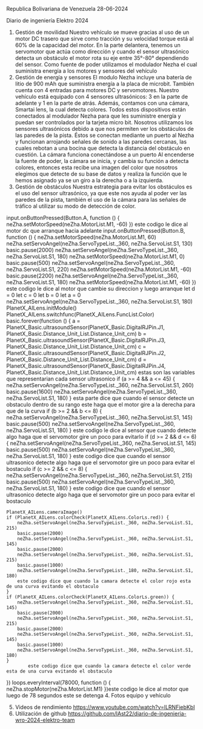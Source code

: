Republica Bolivariana de Venezuela
28-06-2024







Diario de ingeniería Elektro 2024



















1. Gestión de movilidad
Nuestro vehículo se mueve gracias al uso de un motor DC trasero que sirve como tracción y su velocidad torque está al 60% de la capacidad del motor. En la parte delantera, tenemos un servomotor que actúa como dirección y cuando el sensor ultrasónico detecta un obstáculo el motor rota su eje entre 35°-80° dependiendo del sensor. Como fuente de poder utilizamos el modulador Nezha el cual suministra energía a los motores y sensores del vehículo
2. Gestión de energía y sensores
El modulo Nezha incluye una batería de litio de 900 mAh que suministra energía a la placa de microbit. También cuenta con 4 entradas para motores DC y servomotores. Nuestro vehículo está equipado con 4 sensores ultrasónicos: 3 en la parte de adelante y 1 en la parte de atrás. Además, contamos con una cámara, Smartai lens, la cual detecta colores. Todos estos dispositivos están conectados al modulador Nezha para que les suministre energía y puedan ser controlados por la tarjeta micro bit. Nosotros utilizamos los sensores ultrasónicos debido a que nos permiten ver los obstáculos de las paredes de la pista. Éstos se conectan mediante un puerto al Nezha y funcionan arrojando señales de sonido a las paredes cercanas, las cuales rebotan a una bocina que detecta la distancia del obstáculo en cuestión. La cámara funciona conectándose a un puerto Al encenderse la fuente de poder, la cámara se inicia, y cambia su función a detecta colores, entonces esta recibe una imagen del color que nosotros elegimos que detecte de su base de datos y realiza la función que le hemos asignado ya se un giro a la derecha o a la izquierda.
3. Gestión de obstáculos
Nuestra estrategia para evitar los obstáculos es el uso del sensor ultrasónico, ya que este nos ayuda al poder ver las paredes de la pista, también el uso de la cámara para las señales de tráfico al utilizar su modo de detección de color.
 
input.onButtonPressed(Button.A, function () {
    neZha.setMotorSpeed(neZha.MotorList.M1, -60)
})
este codigo le dice al motor dc que arranque hacia adelante
input.onButtonPressed(Button.B, function () {
    neZha.setMotorSpeed(neZha.MotorList.M1, 60)
    neZha.setServoAngel(neZha.ServoTypeList._360, neZha.ServoList.S1, 130)
    basic.pause(2000)
    neZha.setServoAngel(neZha.ServoTypeList._360, neZha.ServoList.S1, 180)
    neZha.setMotorSpeed(neZha.MotorList.M1, 0)
    basic.pause(500)
    neZha.setServoAngel(neZha.ServoTypeList._360, neZha.ServoList.S1, 220)
    neZha.setMotorSpeed(neZha.MotorList.M1, -60)
    basic.pause(2200)
    neZha.setServoAngel(neZha.ServoTypeList._360, neZha.ServoList.S1, 180)
    neZha.setMotorSpeed(neZha.MotorList.M1, -60)
})
este codigo le dice al motor que cambie su direccion y luego arranque
let d = 0
let c = 0
let b = 0
let a = 0
neZha.setServoAngel(neZha.ServoTypeList._360, neZha.ServoList.S1, 180)
PlanetX_AILens.initModule()
PlanetX_AILens.switchfunc(PlanetX_AILens.FuncList.Color)
basic.forever(function () {
    a = PlanetX_Basic.ultrasoundSensor(PlanetX_Basic.DigitalRJPin.J1, PlanetX_Basic.Distance_Unit_List.Distance_Unit_cm)
    b = PlanetX_Basic.ultrasoundSensor(PlanetX_Basic.DigitalRJPin.J3, PlanetX_Basic.Distance_Unit_List.Distance_Unit_cm)
    c = PlanetX_Basic.ultrasoundSensor(PlanetX_Basic.DigitalRJPin.J2, PlanetX_Basic.Distance_Unit_List.Distance_Unit_cm)
    d = PlanetX_Basic.ultrasoundSensor(PlanetX_Basic.DigitalRJPin.J4, PlanetX_Basic.Distance_Unit_List.Distance_Unit_cm)
   estas son las variables que representarian cada sensor ultrasonico
    if (a >= 4 && a <= 45) {
        neZha.setServoAngel(neZha.ServoTypeList._360, neZha.ServoList.S1, 260)
        basic.pause(1600)
        neZha.setServoAngel(neZha.ServoTypeList._360, neZha.ServoList.S1, 180)
    }
    esta parte dice que cuando el sensor detecte un obstaculo dentro de su rango este haga que el motor gire a la derecha para que de la curva
    if (b >= 2 && b <= 8) {
        neZha.setServoAngel(neZha.ServoTypeList._360, neZha.ServoList.S1, 145)
        basic.pause(500)
        neZha.setServoAngel(neZha.ServoTypeList._360, neZha.ServoList.S1, 180)
    }
    este codigo le dice al sensor que cuando detecte algo haga que el servomotor gire un poco para evitarlo
    if (d >= 2 && d <= 6) {
        neZha.setServoAngel(neZha.ServoTypeList._360, neZha.ServoList.S1, 145)
        basic.pause(500)
        neZha.setServoAngel(neZha.ServoTypeList._360, neZha.ServoList.S1, 180)
    }
    este codigo dice que cuando el sensor ultrasonico detecte algo haga que el servomotor gire un poco para evitar el bostaculo
    if (c >= 2 && c <= 8) {
        neZha.setServoAngel(neZha.ServoTypeList._360, neZha.ServoList.S1, 215)
        basic.pause(500)
        neZha.setServoAngel(neZha.ServoTypeList._360, neZha.ServoList.S1, 180)
    }
        este codigo dice que cuando el sensor ultrasonico detecte algo haga que el servomotor gire un poco para evitar el bostaculo

    PlanetX_AILens.cameraImage()
    if (PlanetX_AILens.colorCheck(PlanetX_AILens.ColorLs.red)) {
        neZha.setServoAngel(neZha.ServoTypeList._360, neZha.ServoList.S1, 215)
        basic.pause(2000)
        neZha.setServoAngel(neZha.ServoTypeList._360, neZha.ServoList.S1, 145)
        basic.pause(2000)
        neZha.setServoAngel(neZha.ServoTypeList._360, neZha.ServoList.S1, 215)
        basic.pause(1000)
        neZha.setServoAngel(neZha.ServoTypeList._180, neZha.ServoList.S1, 180)
        este codigo dice que cuando la camara detecte el color rojo esta de una curva evitando el obstaculo
    }
    if (PlanetX_AILens.colorCheck(PlanetX_AILens.ColorLs.green)) {
        neZha.setServoAngel(neZha.ServoTypeList._360, neZha.ServoList.S1, 145)
        basic.pause(2000)
        neZha.setServoAngel(neZha.ServoTypeList._360, neZha.ServoList.S1, 215)
        basic.pause(2000)
        neZha.setServoAngel(neZha.ServoTypeList._360, neZha.ServoList.S1, 145)
        basic.pause(1000)
        neZha.setServoAngel(neZha.ServoTypeList._360, neZha.ServoList.S1, 180)
    }
            este codigo dice que cuando la camara detecte el color verde esta de una curva evitando el obstaculo

})
loops.everyInterval(78000, function () {
    neZha.stopMotor(neZha.MotorList.M1)
})este codigo le dice al motor que luego de 78 segundos este se detenga
4. Fotos equipo y vehículo
 
 
 

 
                                                                       
5. Videos de rendimiento
https://www.youtube.com/watch?v=lLRNFiebKbI
6. Utilización de github
https://github.com/IAst22/diario-de-ingenieria-wro-2024-elektro-team
